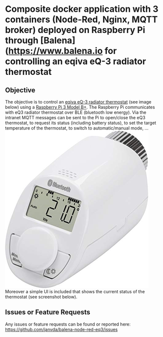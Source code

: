 # Composite docker application with 3 containers (Node-Red, Nginx, MQTT broker) deployed on Raspberry Pi through [Balena](https://www.balena.io for controlling an eqiva eQ-3 radiator thermostat 
## Objective
The objective is to control an [eqiva eQ-3 radiator thermostat](https://www.eq-3.com/products/eqiva/bluetooth-smart-radiator-thermostat.html) (see image below) using a [Raspberry Pi 3 Model B+](https://www.raspberrypi.org/products/raspberry-pi-3-model-b-plus/).  The Raspberry Pi  communicates with eQ3 radiator thermostat over BLE (bluetooth low energy).  Via the intranet MQTT messages can be sent to the Pi to open/close the eQ3 thermostat, to request its status (including battery status), to set the target temperature of the thermostat, to switch to automatic/manual mode, ...
![eqiva eQ-3 bluetooth](./eqiva_eQ-3.jpg)
Moreover a simple UI is included that shows the current status of the thermostat (see screenshot below).
## Issues or Feature Requests
Any issues or feature requests can be found or reported here: https://github.com/janvda/balena-node-red-eq3/issues
